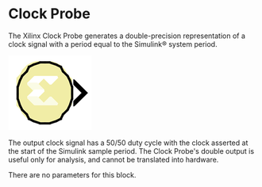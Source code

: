# Clock Probe

The Xilinx Clock Probe generates a double-precision representation of a
clock signal with a period equal to the Simulink® system period.

![](./Images/gub1555432809176.png)

The output clock signal has a 50/50 duty cycle with the clock asserted
at the start of the Simulink sample period. The Clock Probe's double
output is useful only for analysis, and cannot be translated into
hardware.

There are no parameters for this block.
